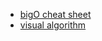 - [bigO cheat sheet](https://www.bigocheatsheet.com/)
- [visual algorithm](https://visualgo.net/en)


